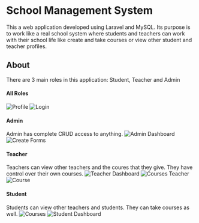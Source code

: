 # School Management System
This a web application developed using Laravel and MySQL. Its purpose is to work like a real school system where students and teachers can work with their
school life like create and take courses or view other student and teacher profiles.

## About
There are 3 main roles in this application: Student, Teacher and Admin

#### All Roles
![Profile](https://user-images.githubusercontent.com/78569367/178156579-6247527c-0607-4f65-9d80-61a24f970222.JPG)
![Login](https://user-images.githubusercontent.com/78569367/178156585-986e2636-7cb0-42a7-bf1f-8f33ff89478d.JPG)

#### Admin
Admin has complete CRUD access to anything.
![Admin Dashboard](https://user-images.githubusercontent.com/78569367/178156551-baebeef7-879c-4f40-919b-c11f27e6acd0.JPG)
![Create Forms](https://user-images.githubusercontent.com/78569367/178156552-35782319-5a30-4679-a37a-35c2f2dea9bb.JPG)

#### Teacher
Teachers can view other teachers and the coures that they give. They have control over their own courses.
![Teacher Dashboard](https://user-images.githubusercontent.com/78569367/178156560-1de880b7-c29e-4cb3-aaa6-d7f8a1c40aa5.JPG)
![Courses Teacher](https://user-images.githubusercontent.com/78569367/178156562-a57802c6-e998-4c9e-81b8-80b3ad52a030.JPG)
![Course](https://user-images.githubusercontent.com/78569367/178156624-a9f0f378-cc6d-42d8-92aa-5dd75eaf06b9.JPG)

#### Student
Students can view other teachers and students. They can take courses as well.
![Courses](https://user-images.githubusercontent.com/78569367/178156657-2d78ca60-285f-4c38-8c1d-575b4d61dc14.JPG)
![Student Dashboard](https://user-images.githubusercontent.com/78569367/178156658-4b29e6c7-e249-457c-9ef1-8f2762301aaa.JPG)
